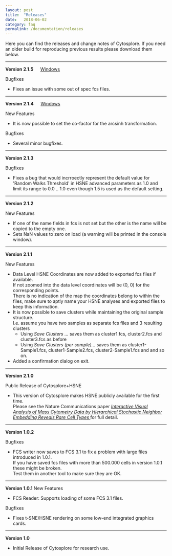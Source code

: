 ```yaml
---
layout: post
title:  "Releases"
date:   2018-06-02
category: faq
permalink: /documentation/releases
---
```

Here you can find the releases and change notes of Cytosplore. If you need an older build for reproducing previous results please download them below.

---

**Version 2.1.5** &emsp; [<i class="fab fa-windows"></i> Windows](https://www.cytosplore.org/download/win/2.1.5/install_cytosplore.exe)

Bugfixes
* Fixes an issue with some out of spec fcs files.

---


**Version 2.1.4** &emsp; [<i class="fab fa-windows"></i> Windows](https://www.cytosplore.org/download/win/2.1.4/install_cytosplore.exe)

New Features
* It is now possible to set the co-factor for the arcsinh transformation.

Bugfixes
* Several minor bugfixes.

---


**Version 2.1.3**

Bugfixes
* Fixes a bug that would incrroectly represent the default value for 'Random Walks Threshold' in HSNE advanced parameters as 1.0 and limit its range to 0.0 .. 1.0 even though 1.5 is used as the default setting.

---

**Version 2.1.2**

New Features
* If one of the name fields in fcs is not set but the other is the name will be copied to the empty one.
* Sets NaN values to zero on load (a warning will be printed in the console window).

---


**Version 2.1.1**

New Features
* Data Level HSNE Coordinates are now added to exported fcs files if available.  
If not zoomed into the data level coordinates will be (0, 0) for the corresponding points.  
There is no indication of the map the coordinates belong to within the files, make sure to aptly name your HSNE analyses and exported files to keep this information.
* It is now possible to save clusters while maintaining the original sample structure.  
I.e. assume you have two samples as separate fcs files and 3 resulting clusters
  * Using <em>Save Clusters ...</em> saves them as cluster1.fcs, cluster2.fcs and cluster3.fcs as before
  * Using <em>Save Clusters (per sample)...</em> saves them as cluster1-Sample1.fcs, cluster1-Sample2.fcs, cluster2-Sample1.fcs and and so on.
* Added a confirmation dialog on exit.

---


**Version 2.1.0**

Public Release of Cytosplore+HSNE
* This version of Cytosplore makes HSNE publicly available for the first time.  
  Please see the Nature Communications paper
  <a href="http://dx.doi.org/10.1038/s41467-017-01689-9">
    <em>
      Interactive Visual Analysis of Mass Cytometry Data by Hierarchical Stochastic Neighbor Embedding Reveals Rare Cell Types
    </em>
  </a>
  for full detail.

---


**Version 1.0.2**

Bugfixes
* FCS writer now saves to FCS 3.1 to fix a problem with large files introduced in 1.0.1.  
If you have saved fcs files with more than 500.000 cells in version 1.0.1 these might be broken.  
Test them in another tool to make sure they are OK.

---


**Version 1.0.1**
New Features
* FCS Reader: Supports loading of some FCS 3.1 files.

Bugfixes
* Fixes t-SNE/HSNE rendering on some low-end integrated graphics cards.

---


**Version 1.0**
* Initial Release of Cytosplore for research use.